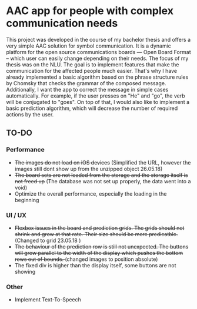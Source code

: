 # AAC app for people with complex communication needs

This project was developed in the course of my bachelor thesis and offers a very simple AAC solution for symbol communication. It is a dynamic platform for the open source communications boards — Open Board Format – which user can easily change depending on their needs. The focus of my thesis was on the NLU. The goal is to implement features that make the communication for the affected people much easier. That's why I have already implemented a basic algorithm based on the phrase structure rules by Chomsky that checks the grammar of the composed message. Additionally, I want the app to correct the message in simple cases automatically. For example, if the user presses on "He" and "go", the verb will be conjugated to "goes". On top of that, I would also like to implement a basic prediction algorithm, which will decrease the number of required actions by the user. 

## TO-DO

### Performance
* <del>The images do not load on iOS devices</del> (Simplified the URL, however the images still dont show up from the unzipped object 26.05.18)
* <del>The board sets are not loaded from the storage and the storage itself is not freed up</del> (The database was not set up properly, the data went into a void)
* Optimize the overall performance, especially the loading in the beginning 

### UI / UX
* <del>Flexbox issues in the board and prediction grids. The grids should not shrink and grow at that rate. Their size should be more predicatble. </del> (Changed to grid 23.05.18 )
* <del>The behaviour of the prediction row is still not unexpected. The buttons will grow parallel to the width of the display which pushes the bottom rows out of bounds.  </del> (changed images to position absolute)
* The fixed div is higher than the display itself, some buttons are not showing

### Other
* Implement Text-To-Speech


